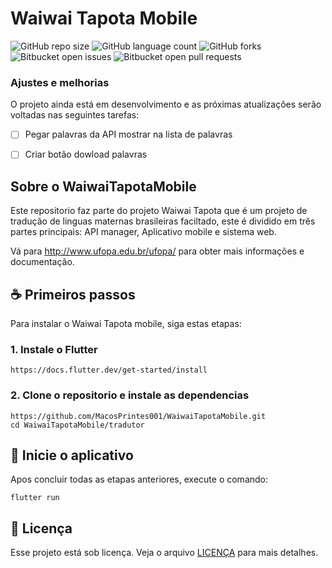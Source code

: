 # Waiwai Tapota Mobile
<!---Esses são exemplos. Veja https://shields.io para outras pessoas ou para personalizar este conjunto de escudos. Você pode querer incluir dependências, status do projeto e informações de licença aqui--->

![GitHub repo size](https://img.shields.io/github/repo-size/iuricode/README-template?style=for-the-badge)
![GitHub language count](https://img.shields.io/github/languages/count/iuricode/README-template?style=for-the-badge)
![GitHub forks](https://img.shields.io/github/forks/iuricode/README-template?style=for-the-badge)
![Bitbucket open issues](https://img.shields.io/bitbucket/issues/iuricode/README-template?style=for-the-badge)
![Bitbucket open pull requests](https://img.shields.io/bitbucket/pr-raw/iuricode/README-template?style=for-the-badge)


### Ajustes e melhorias

O projeto ainda está em desenvolvimento e as próximas atualizações serão voltadas nas seguintes tarefas:

- [ ] Pegar palavras da API mostrar na lista de palavras
- [ ] Criar botão dowload palavras




## Sobre o WaiwaiTapotaMobile
Este repositorio faz parte do projeto Waiwai Tapota que é um projeto de tradução de linguas maternas brasileiras faciltado, este é dividido em três partes principais: API manager, Aplicativo mobile e sistema web.

Vá para http://www.ufopa.edu.br/ufopa/ para obter mais informações e documentação.

## ☕ Primeiros passos

Para instalar o Waiwai Tapota mobile, siga estas etapas:

### 1. Instale o Flutter

```
https://docs.flutter.dev/get-started/install
```

### 2. Clone o repositorio e instale as dependencias
```
https://github.com/MacosPrintes001/WaiwaiTapotaMobile.git
cd WaiwaiTapotaMobile/tradutor
```

## 🚀 Inicie o aplicativo

Apos concluir todas as etapas anteriores, execute o comando:

```
flutter run
```

## 📝 Licença

Esse projeto está sob licença. Veja o arquivo [LICENÇA](LICENSE.md) para mais detalhes.
